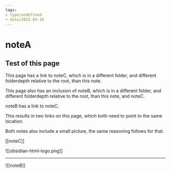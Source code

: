 ```yaml
---
tags:
- type/undefined
- date/2022-03-10
---
```


# noteA
## Test of this page
This page has a link to noteC, which is in a different folder, and different folderdepth relative to the root, than this note.

This page also has an inclusion of noteB, which is in a different folder, and different folderdepth relative to the root, than this note, and noteC.

noteB has a link to noteC. 

This results in two links on this page, which both need to point to the same location.

Both notes also include a small picture, the same reasoning follows for that.

[[noteC]]

![[obsidian-html-logo.png]]

----

![[noteB]]